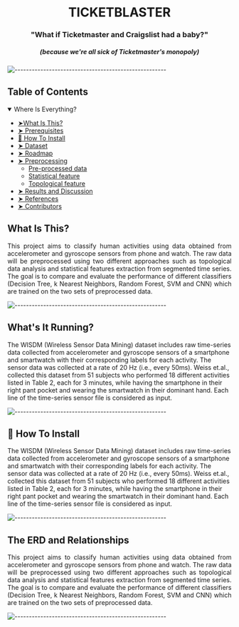<p align="center"> 
  <!-- <img src="images/Project Logo.png" alt="HAR Logo" width="80px" height="80px"> -->
</p>
<h1 align="center">TICKETBLASTER </h1>
<h3 align="center">"What if Ticketmaster and Craigslist had a baby?"</h3>  
<h5 align="center">(because we're all sick of Ticketmaster's monopoly) </h5>  

![-----------------------------------------------------](https://raw.githubusercontent.com/andreasbm/readme/master/assets/lines/rainbow.png)


<!-- TABLE OF CONTENTS -->
<h2 id="table-of-contents">Table of Contents</h2>
<p align="center">
  <!-- <img src="images/Human Activity.gif" alt="Human Activity.gif" display="inline-block" width="60%" height="50%"> -->
</p>
<details open="open">
  <summary>Where Is Everything?</summary>
  <ul>
    <li><a href="#what-is-this"> ➤What Is This?</a></li>
    <li><a href="#prerequisites"> ➤ Prerequisites</a></li>
    <li><a href="#how-to-install">🚀 How To Install</a></li>
    <li><a href="#dataset"> ➤ Dataset</a></li>
    <li><a href="#roadmap"> ➤ Roadmap</a></li>
    <li>
      <a href="#preprocessing"> ➤ Preprocessing</a>
      <ul>
        <li><a href="#preprocessed-data">Pre-processed data</a></li>
        <li><a href="#statistical-feature">Statistical feature</a></li>
        <li><a href="#topological-feature">Topological feature</a></li>
      </ul>
    </li>
    <!--<li><a href="#experiments">Experiments</a></li>-->
    <li><a href="#results-and-discussion"> ➤ Results and Discussion</a></li>
    <li><a href="#references"> ➤ References</a></li>
    <li><a href="#contributors"> ➤ Contributors</a></li>
  </ul>
</details>



<!-- WHAT IS THIS -->
<h2 id="what-is-this">What Is This?</h2>
<p align="center">
  <!-- <img src="images/Human Activity.gif" alt="Human Activity.gif" display="inline-block" width="60%" height="50%"> -->
</p>

<p align="justify"> 
  This project aims to classify human activities using data obtained from accelerometer and gyroscope sensors from phone and watch. The raw data will be preprocessed using two
  different approaches such as topological data analysis and statistical features extraction from segmented time series. The goal is to compare and evaluate the performance of
  different classifiers (Decision Tree, k Nearest Neighbors, Random Forest, SVM and CNN) which are trained on the two sets of preprocessed data.
</p>

![-----------------------------------------------------](https://raw.githubusercontent.com/andreasbm/readme/master/assets/lines/rainbow.png)

<!-- WHAT'S IT RUNNING -->
<h2 id="whats-it-running">What's It Running?</h2>
<p align="center">
  <!-- <img src="images/Human Activity.gif" alt="Human Activity.gif" display="inline-block" width="60%" height="50%"> -->
</p>

<p> 
  The WISDM (Wireless Sensor Data Mining) dataset includes raw time-series data collected from accelerometer and gyroscope sensors of a smartphone and smartwatch with their corresponding labels for each activity. The sensor data was collected at a rate of 20 Hz (i.e., every 50ms). Weiss et.al., collected this dataset from 51 subjects who performed 18 different activities listed in Table 2, each for 3 minutes, while having the smartphone in their right pant pocket and wearing the smartwatch in their dominant hand. Each line of the time-series sensor file is considered as input.

![-----------------------------------------------------](https://raw.githubusercontent.com/andreasbm/readme/master/assets/lines/rainbow.png)

<!-- HOW TO INSTALL -->
<h2 id="how-to-install">🚀 How To Install</h2>
<p align="center">
  <!-- <img src="images/Human Activity.gif" alt="Human Activity.gif" display="inline-block" width="60%" height="50%"> -->
</p>

<p> 
  The WISDM (Wireless Sensor Data Mining) dataset includes raw time-series data collected from accelerometer and gyroscope sensors of a smartphone and smartwatch with their corresponding labels for each activity. The sensor data was collected at a rate of 20 Hz (i.e., every 50ms). Weiss et.al., collected this dataset from 51 subjects who performed 18 different activities listed in Table 2, each for 3 minutes, while having the smartphone in their right pant pocket and wearing the smartwatch in their dominant hand. Each line of the time-series sensor file is considered as input.


![-----------------------------------------------------](https://raw.githubusercontent.com/andreasbm/readme/master/assets/lines/rainbow.png)



<!-- THE ERD AND RELATIONSHIPS -->
<h2 id="erd-and-relationships">The ERD and Relationships</h2>
<p align="center">
  <!-- <img src="images/Human Activity.gif" alt="Human Activity.gif" display="inline-block" width="60%" height="50%"> -->
</p>

<p align="justify"> 
  This project aims to classify human activities using data obtained from accelerometer and gyroscope sensors from phone and watch. The raw data will be preprocessed using two
  different approaches such as topological data analysis and statistical features extraction from segmented time series. The goal is to compare and evaluate the performance of
  different classifiers (Decision Tree, k Nearest Neighbors, Random Forest, SVM and CNN) which are trained on the two sets of preprocessed data.
</p>


![-----------------------------------------------------](https://raw.githubusercontent.com/andreasbm/readme/master/assets/lines/rainbow.png)

